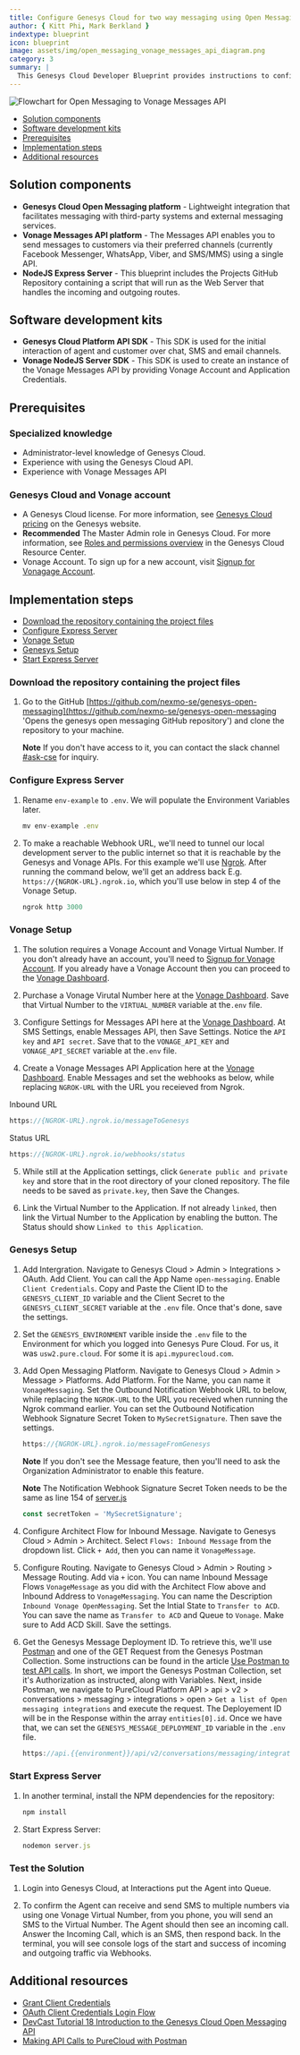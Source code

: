 ```yaml
---
title: Configure Genesys Cloud for two way messaging using Open Messaging Platform and Vonage Messages API
author: { Kitt Phi, Mark Berkland }
indextype: blueprint
icon: blueprint
image: assets/img/open_messaging_vonage_messages_api_diagram.png
category: 3
summary: |
  This Genesys Cloud Developer Blueprint provides instructions to configure a middleware to allow a Genesys Cloud Agent to send and receive messages from a Vonage Virtual Number (LVN), using the Open Messaging Platform and Vonage Messages API.
---
```


![Flowchart for Open Messaging to Vonage Messages API](flowchart.png 'Flowchart for Open Messaging to Vonage Messages API')

- [Solution components](#solution-components 'Goes to the Solutions components section')
- [Software development kits](#software-development-kits 'Goes to the Software development kits section')
- [Prerequisites](#prerequisites 'Goes to the Prerequisites section')
- [Implementation steps](#implementation-steps 'Goes to the Implementation steps section')
- [Additional resources](#additional-resources 'Goes to the Additional resources section')

## Solution components

- **Genesys Cloud Open Messaging platform** - Lightweight integration that facilitates messaging with third-party systems and external messaging services.
- **Vonage Messages API platform** - The Messages API enables you to send messages to customers via their preferred channels (currently Facebook Messenger, WhatsApp, Viber, and SMS/MMS) using a single API.
- **NodeJS Express Server** - This blueprint includes the Projects GitHub Repository containing a script that will run as the Web Server that handles the incoming and outgoing routes.

## Software development kits

- **Genesys Cloud Platform API SDK** - This SDK is used for the initial interaction of agent and customer over chat, SMS and email channels.
- **Vonage NodeJS Server SDK** - This SDK is used to create an instance of the Vonage Messages API by providing Vonage Account and Application Credentials.

## Prerequisites

### Specialized knowledge

- Administrator-level knowledge of Genesys Cloud.
- Experience with using the Genesys Cloud API.
- Experience with Vonage Messages API

### Genesys Cloud and Vonage account

- A Genesys Cloud license. For more information, see [Genesys Cloud pricing](https://www.genesys.com/pricing 'Opens the Genesys Cloud pricing page') on the Genesys website.
- **Recommended** The Master Admin role in Genesys Cloud. For more information, see [Roles and permissions overview](https://help.mypurecloud.com/?p=24360 'Opens the Roles and permissions overview article') in the Genesys Cloud Resource Center.
- Vonage Account. To sign up for a new account, visit [Signup for Vonagage Account](https://dashboard.nexmo.com/sign-up?icid=tryitfree_homepage_nexmodashbdfreetrialsignup_tile&utm_campaign=vonageseo).

## Implementation steps

- [Download the repository containing the project files](#download-the-repository-containing-the-project-files 'Goes to the Download the repository containing the project files section')
- [Configure Express Server](#configure-express-server 'Configure Express Server')
- [Vonage Setup](#vonage-setup 'Vonage Setup')
- [Genesys Setup](#genesys-setup 'Genesys Setup')
- [Start Express Server](#start-express-server 'Start Express Server')

### Download the repository containing the project files

1. Go to the GitHub [https://github.com/nexmo-se/genesys-open-messaging](https://github.com/nexmo-se/genesys-open-messaging 'Opens the genesys open messaging GitHub repository') and clone the repository to your machine.

   **Note** If you don't have access to it, you can contact the slack channel [#ask-cse](https://vonage.slack.com/archives/CNW647A0Y) for inquiry.

### Configure Express Server

1. Rename `env-example` to `.env`. We will populate the Environment Variables later.

   ```js
   mv env-example .env
   ```

2. To make a reachable Webhook URL, we'll need to tunnel our local development server to the public internet so that it is reachable by the Genesys and Vonage APIs. For this example we'll use [Ngrok](https://ngrok.com/). After running the command below, we'll get an address back E.g. `https://{NGROK-URL}.ngrok.io`, which you'll use below in step 4 of the Vonage Setup.

   ```js
   ngrok http 3000
   ```

### Vonage Setup

1. The solution requires a Vonage Account and Vonage Virtual Number. If you don't already have an account, you'll need to [Signup for Vonage Account](https://dashboard.nexmo.com/sign-up?icid=tryitfree_homepage_nexmodashbdfreetrialsignup_tile&utm_campaign=vonageseo). If you already have a Vonage Account then you can proceed to the [Vonage Dashboard](https://dashboard.nexmo.com).

2. Purchase a Vonage Virutal Number here at the [Vonage Dashboard](https://dashboard.nexmo.com/your-numbers). Save that Virtual Number to the `VIRTUAL_NUMBER` variable at the`.env` file.

3. Configure Settings for Messages API here at the [Vonage Dashboard](https://dashboard.nexmo.com/settings). At SMS Settings, enable Messages API, then Save Settings. Notice the `API key` and `API secret`. Save that to the `VONAGE_API_KEY` and `VONAGE_API_SECRET` variable at the`.env` file.

4. Create a Vonage Messages API Application here at the [Vonage Dashboard](https://dashboard.nexmo.com/applications). Enable Messages and set the webhooks as below, while replacing `NGROK-URL` with the URL you receieved from Ngrok.

Inbound URL

```js
https://{NGROK-URL}.ngrok.io/messageToGenesys
```

Status URL

```js
https://{NGROK-URL}.ngrok.io/webhooks/status
```

5. While still at the Application settings, click `Generate public and private key` and store that in the root directory of your cloned repository. The file needs to be saved as `private.key`, then Save the Changes.

6. Link the Virtual Number to the Application. If not already `linked`, then link the Virtual Number to the Application by enabling the button. The Status should show `Linked to this Application`.

### Genesys Setup

1.  Add Intergration. Navigate to Genesys Cloud > Admin > Integrations > OAuth. Add Client. You can call the App Name `open-messaging`. Enable `Client Credentials`. Copy and Paste the Client ID to the `GENESYS_CLIENT_ID` variable and the Client Secret to the `GENESYS_CLIENT_SECRET` variable at the `.env` file. Once that's done, save the settings.

2.  Set the `GENESYS_ENVIRONMENT` varible inside the `.env` file to the Environment for which you logged into Genesys Pure Cloud. For us, it was `usw2.pure.cloud`. For some it is `api.mypurecloud.com`.

3.  Add Open Messaging Platform. Navigate to Genesys Cloud > Admin > Message > Platforms. Add Platform. For the Name, you can name it `VonageMessaging`. Set the Outbound Notification Webhook URL to below, while replacing the `NGROK-URL` to the URL you received when running the Ngrok command earlier. You can set the Outbound Notification Webhook Signature Secret Token to `MySecretSignature`. Then save the settings.

    ```js
    https://{NGROK-URL}.ngrok.io/messageFromGenesys
    ```

    **Note** If you don't see the Message feature, then you'll need to ask the Organization Administrator to enable this feature.

    **Note** The Notification Webhook Signature Secret Token needs to be the same as line 154 of [server.js](./server.js)

    ```js
    const secretToken = 'MySecretSignature';
    ```

4.  Configure Architect Flow for Inbound Message. Navigate to Genesys Cloud > Admin > Architect. Select `Flows: Inbound Message` from the dropdown list. Click `+ Add`, then you can name it `VonageMessage`.

5.  Configure Routing. Navigate to Genesys Cloud > Admin > Routing > Message Routing. Add via `+` icon. You can name Inbound Message Flows `VonageMessage` as you did with the Architect Flow above and Inbound Address to `VonageMessaging`. You can name the Description `Inbound Vonage OpenMessaging`. Set the Intial State to `Transfer to ACD`. You can save the name as `Transfer to ACD` and Queue to `Vonage`. Make sure to Add ACD Skill. Save the settings.

6.  Get the Genesys Message Deployment ID. To retrieve this, we'll use [Postman](https://www.postman.com/) and one of the GET Request from the Genesys Postman Collection. Some instructions can be found in the article [Use Postman to test API calls](https://developer.genesys.cloud/api/rest/postman/). In short, we import the Genesys Postman Collection, set it's Authorization as instructed, along with Variables. Next, inside Postman, we navigate to PureCloud Platform API > api > v2 > conversations > messaging > integrations > open > `Get a list of Open messaging integrations` and execute the request. The Deployement ID will be in the Response within the array `entities[0].id`. Once we have that, we can set the `GENESYS_MESSAGE_DEPLOYMENT_ID` variable in the `.env` file.

    ```js
    https://api.{{environment}}/api/v2/conversations/messaging/integrations/open
    ```

### Start Express Server

1. In another terminal, install the NPM dependencies for the repository:

   ```js
   npm install
   ```

2. Start Express Server:

   ```js
   nodemon server.js
   ```

### Test the Solution

1. Login into Genesys Cloud, at Interactions put the Agent into Queue.

2. To confirm the Agent can receive and send SMS to multiple numbers via using one Vonage Virtual Number, from you phone, you will send an SMS to the Virtual Number. The Agent should then see an incoming call. Answer the Incoming Call, which is an SMS, then respond back. In the terminal, you will see console logs of the start and success of incoming and outgoing traffic via Webhooks.

## Additional resources

- [Grant Client Credentials](https://developer.dev-genesys.cloud/api/rest/authorization/use-client-credentials 'Grant Client Credentials')
- [OAuth Client Credentials Login Flow](https://developer.dev-genesys.cloud/api/tutorials/oauth-client-credentials/#language=nodejs&step=0 'OAuth Client Credentials Login Flow')
- [DevCast Tutorial 18 Introduction to the Genesys Cloud Open Messaging API](https://www.youtube.com/watch?v=dBEhmO1AaS0 'Introduction to the Genesys Cloud Open Messaging API')
- [Making API Calls to PureCloud with Postman](https://www.youtube.com/watch?v=YtFGNkRlfcA&t=5s 'Making API Calls to PureCloud with Postman')
